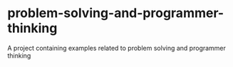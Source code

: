 # problem-solving-and-programmer-thinking
A project containing examples related to problem solving and programmer thinking

